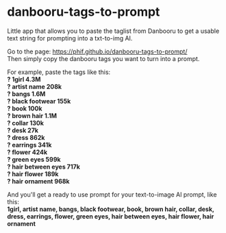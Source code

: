 # danbooru-tags-to-prompt
Little app that allows you to paste the taglist from Danbooru to get a usable text string for prompting into a txt-to-img AI.

Go to the page: https://phif.github.io/danbooru-tags-to-prompt/ <br/>
Then simply copy the danbooru tags you want to turn into a prompt.

For example, paste the tags like this: <br/>
<b>
? 1girl 4.3M<br/>
? artist name 208k <br/>
? bangs 1.6M <br/>
? black footwear 155k <br/>
? book 100k <br/>
? brown hair 1.1M <br/>
? collar 130k <br/>
? desk 27k <br/>
? dress 862k <br/>
? earrings 341k <br/>
? flower 424k <br/>
? green eyes 599k <br/>
? hair between eyes 717k <br/>
? hair flower 189k <br/>
? hair ornament 968k <br/>
</b>

And you'll get a ready to use prompt for your text-to-image AI prompt, like this: <br/>
<b>1girl, artist name, bangs, black footwear, book, brown hair, collar, desk, dress, earrings, 
flower, green eyes, hair between eyes, hair flower, hair ornament</b>
